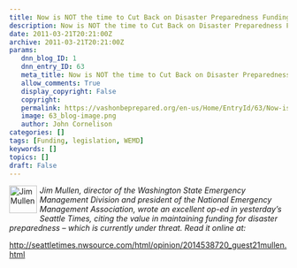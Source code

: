 ```yaml
---
title: Now is NOT the time to Cut Back on Disaster Preparedness Funding
description: Now is NOT the time to Cut Back on Disaster Preparedness Funding
date: 2011-03-21T20:21:00Z
archive: 2011-03-21T20:21:00Z
params:
   dnn_blog_ID: 1
   dnn_entry_ID: 63
   meta_title: Now is NOT the time to Cut Back on Disaster Preparedness Funding
   allow_comments: True
   display_copyright: False
   copyright: 
   permalink: https://vashonbeprepared.org/en-us/Home/EntryId/63/Now-is-NOT-the-time-to-Cut-Back-on-Disaster-Preparedness-Funding
   image: 63_blog-image.png
   author: John Cornelison
categories: []
tags: [Funding, legislation, WEMD]
keywords: []
topics: []
draft: False
---
```


<p><img alt="Jim Mullen, Director, Emergency Management Division" align="left" width="50" height="50" style="margin: 0px 5px 5px 0px; display: inline" src="http://www.governor.wa.gov/assets/img/blog/blogpic_mullen.jpg" /><em>Jim Mullen, director of the Washington State Emergency Management Division and president of the National Emergency Management Association, wrote an excellent op-ed in yesterday’s Seattle Times, citing the value in maintaining funding for disaster preparedness – which is currently under threat. Read it online at:</em></p>
<p><a title="http://seattletimes.nwsource.com/html/opinion/2014538720_guest21mullen.html?prmid=op_ed" href="http://seattletimes.nwsource.com/html/opinion/2014538720_guest21mullen.html">http://seattletimes.nwsource.com/html/opinion/2014538720_guest21mullen.html</a></p>
